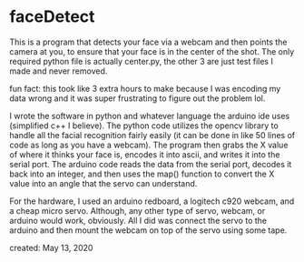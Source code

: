 # faceDetect
This is a program that detects your face via a webcam and then points the camera at you, to ensure that your face is in the center of the shot. The only required python file is actually center.py, the other 3 are just test files I made and never removed.

fun fact: this took like 3 extra hours to make because I was encoding my data wrong and it was super frustrating to figure out the problem lol.

I wrote the software in python and whatever language the arduino ide uses (simplified c++ I believe). The python code utilizes the opencv library to handle all the facial recognition fairly easily (it can be done in like 50 lines of code as long as you have a webcam). The program then grabs the X value of where it thinks your face is, encodes it into ascii, and writes it into the serial port. The arduino code reads the data from the serial port, decodes it back into an integer, and then uses the map() function to convert the X value into an angle that the servo can understand.

For the hardware, I used an arduino redboard, a logitech c920 webcam, and a cheap micro servo. Although, any other type of servo, webcam, or arduino would work, obviously. All I did was connect the servo to the arduino and then mount the webcam on top of the servo using some tape.

created: May 13, 2020
